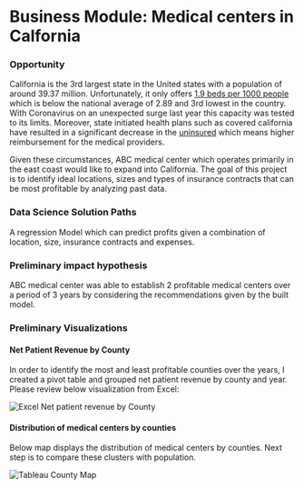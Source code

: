 # Business Module: Medical centers in Calfornia

### Opportunity
California is the 3rd largest state in the United states with a population of around 39.37 million. Unfortunately, it only offers [1.9 beds per 1000 people](https://www.kff.org/other/state-indicator/beds-by-ownership/?currentTimeframe=0&selectedDistributions=total&sortModel=%7B%22colId%22:%22Total%22,%22sort%22:%22asc%22%7D) which is below the national average of 2.89 and 3rd lowest in the country. With Coronavirus on an unexpected surge last year this capacity was tested to its limits. 
Moreover, state initiated health plans such as covered california have resulted in a significant decrease in the [uninsured](https://www.chcf.org/publication/how-many-your-area-are-covered-affordable-care-act/#:~:text=California%27s%20uninsured%20rate%20has%20fallen,has%20dropped%20by%203.7%20million) which means higher reimbursement for the medical providers. 

Given these circumstances, ABC medical center which operates primarily in the east coast would like to expand into California. The goal of this project is to identify ideal locations, sizes and types of insurance contracts that can be most profitable by analyzing past data.

### Data Science Solution Paths

A regression Model which can predict profits given a combination of location, size, insurance contracts and expenses.

### Preliminary impact hypothesis

ABC medical center was able to establish 2 profitable medical centers over a period of 3 years by considering the recommendations given by the built model.

### Preliminary Visualizations


#### Net Patient Revenue by County
In order to identify the most and least profitable counties over the years, I created a pivot table and grouped net patient revenue by county and year. Please review below visualization from Excel:

![Excel Net patient revenue by County](https://github.com/PrasunaM/Metis_Business/blob/8b9c5724ae4c9b18e96cbfd41694e047fc079445/Screen%20Shot%202021-05-25%20at%202.27.36%20PM.png)

#### Distribution of medical centers by counties 

Below map displays the distribution of medical centers by counties. Next step is to compare these clusters with population. 

![Tableau County Map](https://github.com/PrasunaM/Metis_Business/blob/0c01c8ada9d89197a2ea147bbc56951f3b67988e/Screen%20Shot%202021-05-25%20at%202.43.59%20PM.png)
 

